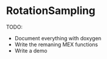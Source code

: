 # RotationSampling

TODO:

- Document everything with doxygen
- Write the remaning MEX functions
- Write a demo